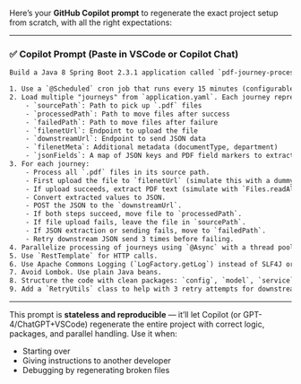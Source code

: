 Here’s your **GitHub Copilot prompt** to regenerate the exact project setup from scratch, with all the right expectations:

---

### ✅ Copilot Prompt (Paste in VSCode or Copilot Chat)

```txt
Build a Java 8 Spring Boot 2.3.1 application called `pdf-journey-processor`. It should:

1. Use a `@Scheduled` cron job that runs every 15 minutes (configurable in `application.yaml`).
2. Load multiple "journeys" from `application.yaml`. Each journey represents a country and includes:
    - `sourcePath`: Path to pick up `.pdf` files
    - `processedPath`: Path to move files after success
    - `failedPath`: Path to move files after failure
    - `filenetUrl`: Endpoint to upload the file
    - `downstreamUrl`: Endpoint to send JSON data
    - `filenetMeta`: Additional metadata (documentType, department)
    - `jsonFields`: A map of JSON keys and PDF field markers to extract text
3. For each journey:
    - Process all `.pdf` files in its source path.
    - First upload the file to `filenetUrl` (simulate this with a dummy POST).
    - If upload succeeds, extract PDF text (simulate with `Files.readAllBytes`) and parse values based on markers in `jsonFields`.
    - Convert extracted values to JSON.
    - POST the JSON to the `downstreamUrl`.
    - If both steps succeed, move file to `processedPath`.
    - If file upload fails, leave the file in `sourcePath`.
    - If JSON extraction or sending fails, move to `failedPath`.
    - Retry downstream JSON send 3 times before failing.
4. Parallelize processing of journeys using `@Async` with a thread pool.
5. Use `RestTemplate` for HTTP calls.
6. Use Apache Commons Logging (`LogFactory.getLog`) instead of SLF4J or Lombok.
7. Avoid Lombok. Use plain Java beans.
8. Structure the code with clean packages: `config`, `model`, `service`, `util`.
9. Add a `RetryUtils` class to help with 3 retry attempts for downstream call.

```

---

This prompt is **stateless and reproducible** — it’ll let Copilot (or GPT-4/ChatGPT+VSCode) regenerate the entire project with correct logic, packages, and parallel handling. Use it when:

* Starting over
* Giving instructions to another developer
* Debugging by regenerating broken files
